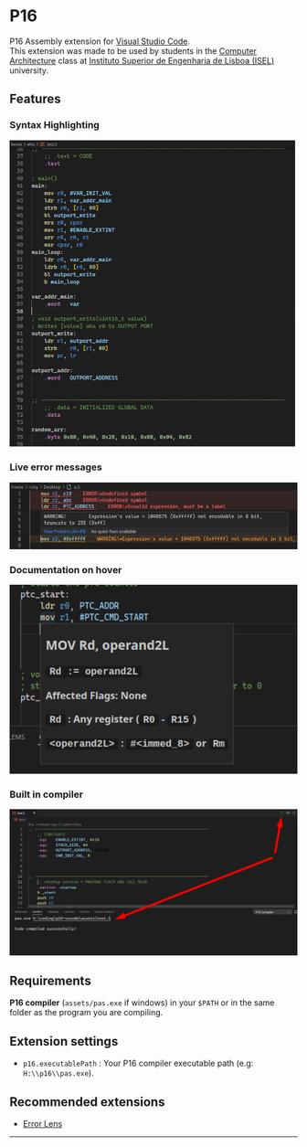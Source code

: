 # P16

P16 Assembly extension for [Visual Studio Code](https://code.visualstudio.com). <br>
This extension was made to be used by students in the [Computer Architecture](https://www.isel.pt/leic/arquitetura-de-computadores) class at [Instituto Superior de Engenharia de Lisboa (ISEL)](https://www.isel.pt) university.

## Features

### Syntax Highlighting
<img width="500" src="./assets/test_prev.png" />

### Live error messages
<img width="600" src="./assets/live_errors_prev.png" />

### Documentation on hover
<img width="600" src="./assets/hover_doc.png" />

### Built in compiler
<img width="600" src="./assets/compiler_prev.png" />


## Requirements

**P16 compiler** (`assets/pas.exe` if windows) in your `$PATH` or in the same folder as the program you are compiling.

## Extension settings
- `p16.executablePath` : Your P16 compiler executable path (e.g: `H:\\p16\\pas.exe`).

## Recommended extensions

- [Error Lens](https://marketplace.visualstudio.com/items?itemName=usernamehw.errorlens)

-----------------------------------------------------------------------------------------------------------


